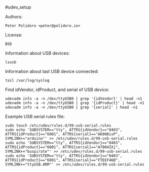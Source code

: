 #udev_setup

Authors:

    Peter Polidoro <peter@polidoro.io>

License:

    BSD

Information about USB devices:

```shell
lsusb
```

Information about last USB device connected:

```shell
tail /var/log/syslog
```

Find idVendor, idProduct, and serial of USB device:

```shell
udevadm info -a -n /dev/ttyUSB0 | grep '{idVendor}' | head -n1
udevadm info -a -n /dev/ttyUSB0 | grep '{idProduct}' | head -n1
udevadm info -a -n /dev/ttyUSB0 | grep '{serial}' | head -n1
```

Example USB serial rules file:

```shell
sudo touch /etc/udev/rules.d/99-usb-serial.rules
sudo echo 'SUBSYSTEM=="tty", ATTRS{idVendor}=="0403", ATTRS{idProduct}=="6001", ATTRS{serial}=="A6008isP", SYMLINK+="arduino"' >> /etc/udev/rules.d/99-usb-serial.rules
sudo echo 'SUBSYSTEM=="tty", ATTRS{idVendor}=="0403", ATTRS{idProduct}=="6001", ATTRS{serial}=="A7004IXj", SYMLINK+="buspirate"' >> /etc/udev/rules.d/99-usb-serial.rules
sudo echo 'SUBSYSTEM=="tty", ATTRS{idVendor}=="0403", ATTRS{idProduct}=="6001", ATTRS{serial}=="FTDIF46B", SYMLINK+="ttyUSB.ARM"' >> /etc/udev/rules.d/99-usb-serial.rules
```
